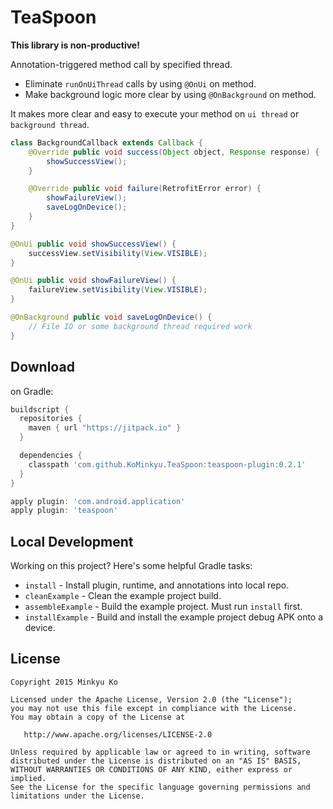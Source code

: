 TeaSpoon
========
**This library is non-productive!**

Annotation-triggered method call by specified thread.
* Eliminate `runOnUiThread` calls by using `@OnUi` on method.
* Make background logic more clear by using `@OnBackground` on method.

It makes more clear and easy to execute your method on `ui thread` or `background thread`.

``` java
class BackgroundCallback extends Callback {
	@Override public void success(Object object, Response response) {
		showSuccessView();
	}

	@Override public void failure(RetrofitError error) {
		showFailureView();
		saveLogOnDevice();
	}
}

@OnUi public void showSuccessView() {
	successView.setVisibility(View.VISIBLE);
}

@OnUi public void showFailureView() {
	failureView.setVisibility(View.VISIBLE);
}

@OnBackground public void saveLogOnDevice() {
	// File IO or some background thread required work
}
```

Download
--------

on Gradle:
```groovy
buildscript {
  repositories {
    maven { url "https://jitpack.io" }
  }

  dependencies {
    classpath 'com.github.KoMinkyu.TeaSpoon:teaspoon-plugin:0.2.1'
  }
}

apply plugin: 'com.android.application'
apply plugin: 'teaspoon'
```

Local Development
-----------------

Working on this project? Here's some helpful Gradle tasks:

 * `install` - Install plugin, runtime, and annotations into local repo.
 * `cleanExample` - Clean the example project build.
 * `assembleExample` - Build the example project. Must run `install` first.
 * `installExample` - Build and install the example project debug APK onto a device.

License
-------

    Copyright 2015 Minkyu Ko

    Licensed under the Apache License, Version 2.0 (the "License");
    you may not use this file except in compliance with the License.
    You may obtain a copy of the License at

       http://www.apache.org/licenses/LICENSE-2.0

    Unless required by applicable law or agreed to in writing, software
    distributed under the License is distributed on an "AS IS" BASIS,
    WITHOUT WARRANTIES OR CONDITIONS OF ANY KIND, either express or implied.
    See the License for the specific language governing permissions and
    limitations under the License.

